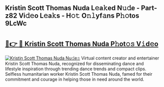 ## Kristin Scott Thomas Nuda L𝚎a𝚔ed N𝚞𝚍e - Part-z82 Vi𝚍𝚎o L𝚎a𝚔s - H𝚘𝚝 O𝚗𝚕yf𝚊ns P𝚑𝚘tos 9LcWc

# <h2><a href="http://kfdb31.oniu.top/?m=Kristin+Scott+Thomas+Nuda">🔗👉 🔴 Kristin Scott Thomas Nuda P𝚑ot𝚘𝚜 V𝚒d𝚎o</a></h2>

[![Kristin Scott Thomas Nuda Nu𝚍e𝚜](https://i.imgur.com/0qMVB7G.gif)](http://kfdb31.oniu.top/?m=Kristin+Scott+Thomas+Nuda)
Virtual content creator and entertainer Kristin Scott Thomas Nuda, recognized for disseminating dance and lifestyle inspiration through trending dance trends and compact clips. Selfless humanitarian worker Kristin Scott Thomas Nuda, famed for their commitment and courage in helping those in need around the world.  
